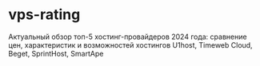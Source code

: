 # vps-rating
Актуальный обзор топ-5 хостинг-провайдеров 2024 года: сравнение цен, характеристик и возможностей хостингов U1host, Timeweb Cloud, Beget, SprintHost, SmartApe
